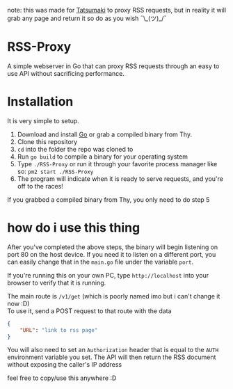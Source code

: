 note: this was made for [Tatsumaki](https://tatsumaki.xyz) to proxy RSS requests, but in reality it will grab any page and return it so do as you wish ¯\\\_(ツ)\_/¯

# RSS-Proxy
A simple webserver in Go that can proxy RSS requests through an easy to use API without sacrificing performance. 


# Installation
It is very simple to setup. 
1. Download and install [Go](https://golang.org/) or grab a compiled binary from Thy.  
2. Clone this repository
3. `cd` into the folder the repo was cloned to
4. Run `go build` to compile a binary for your operating system
5. Type `./RSS-Proxy` or run it through your favorite process manager like so: `pm2 start ./RSS-Proxy`
6. The program will indicate when it is ready to serve requests, and you're off to the races!

If you grabbed a compiled binary from Thy, you only need to do step 5

# how do i use this thing
After you've completed the above steps, the binary will begin listening on port 80 on the host device. If you need it to listen on a different port, you can easily change that in the `main.go` file under the variable `port`.

If you're running this on your own PC, type `http://localhost` into your browser to verify that it is running.  

The main route is `/v1/get` (which is poorly named imo but i can't change it now :D)  
To use it, send a POST request to that route with the data
```JSON
{
    "URL": "link to rss page"
}
```
You will also need to set an `Authorization` header that is equal to the `AUTH` environment variable you set.
The API will then return the RSS document without exposing the caller's IP address

feel free to copy/use this anywhere :D